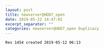 ```yaml
---
layout: post
title: newserver@HDD7_open
date: 2019-05-22 14:47:02
excerpt_separator: ""
categories: newserver@HDD7_open Duplicacy
---
```

```
Rev 1454 created 2019-05-12 06:13
```
